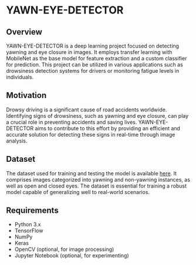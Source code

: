 # YAWN-EYE-DETECTOR

## Overview
YAWN-EYE-DETECTOR is a deep learning project focused on detecting yawning and eye closure in images. It employs transfer learning with MobileNet as the base model for feature extraction and a custom classifier for prediction. This project can be utilized in various applications such as drowsiness detection systems for drivers or monitoring fatigue levels in individuals.

## Motivation
Drowsy driving is a significant cause of road accidents worldwide. Identifying signs of drowsiness, such as yawning and eye closure, can play a crucial role in preventing accidents and saving lives. YAWN-EYE-DETECTOR aims to contribute to this effort by providing an efficient and accurate solution for detecting these signs in real-time through image analysis.

## Dataset
The dataset used for training and testing the model is available [here](/kaggle/input/yawn-eye-dataset-new/dataset_new). It comprises images categorized into yawning and non-yawning instances, as well as open and closed eyes. The dataset is essential for training a robust model capable of generalizing well to real-world scenarios.

## Requirements
- Python 3.x
- TensorFlow
- NumPy
- Keras
- OpenCV (optional, for image processing)
- Jupyter Notebook (optional, for experimenting)

